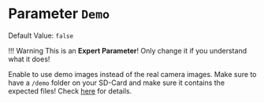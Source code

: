 # Parameter `Demo`
Default Value: `false`

!!! Warning
    This is an **Expert Parameter**! Only change it if you understand what it does!

Enable to use demo images instead of the real camera images.
Make sure to have a `/demo` folder on your SD-Card and make sure it contains the expected files!
Check [here](../Demo-Mode) for details. 
